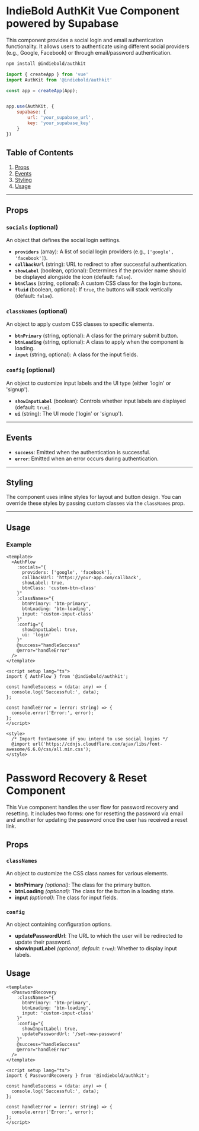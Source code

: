 
# IndieBold AuthKit Vue Component powered by Supabase

This component provides a social login and email authentication functionality. It allows users to authenticate using different social providers (e.g., Google, Facebook) or through email/password authentication. 

```sh
npm install @indiebold/authkit
```

```javascript
import { createApp } from 'vue'
import AuthKit from '@indiebold/authkit'

const app = createApp(App);


app.use(AuthKit, {
    supabase: {
        url: 'your_supabase_url',
        key: 'your_supabase_key'
    }
})
```

## Table of Contents
1. [Props](#props)
2. [Events](#events)
3. [Styling](#styling)
4. [Usage](#usage)

---

## Props

### `socials` (optional)
An object that defines the social login settings.

- **`providers`** (array): A list of social login providers (e.g., `['google', 'facebook']`).
- **`callbackUrl`** (string): URL to redirect to after successful authentication.
- **`showLabel`** (boolean, optional): Determines if the provider name should be displayed alongside the icon (default: `false`).
- **`btnClass`** (string, optional): A custom CSS class for the login buttons.
- **`fluid`** (boolean, optional): If `true`, the buttons will stack vertically (default: `false`).

### `classNames` (optional)
An object to apply custom CSS classes to specific elements.

- **`btnPrimary`** (string, optional): A class for the primary submit button.
- **`btnLoading`** (string, optional): A class to apply when the component is loading.
- **`input`** (string, optional): A class for the input fields.

### `config` (optional)
An object to customize input labels and the UI type (either 'login' or 'signup').

- **`showInputLabel`** (boolean): Controls whether input labels are displayed (default: `true`).
- **`ui`** (string): The UI mode ('login' or 'signup').

---

## Events

- **`success`**: Emitted when the authentication is successful.
- **`error`**: Emitted when an error occurs during authentication.

---
## Styling

The component uses inline styles for layout and button design. You can override these styles by passing custom classes via the `classNames` prop.



---

## Usage

### Example
```vue
<template>
  <AuthFlow
    :socials="{
      providers: ['google', 'facebook'],
      callbackUrl: 'https://your-app.com/callback',
      showLabel: true,
      btnClass: 'custom-btn-class'
    }"
    :classNames="{
      btnPrimary: 'btn-primary',
      btnLoading: 'btn-loading',
      input: 'custom-input-class'
    }"
    :config="{
      showInputLabel: true,
      ui: 'login'
    }"
    @success="handleSuccess"
    @error="handleError"
  />
</template>

<script setup lang="ts">
import { AuthFlow } from '@indiebold/authkit';

const handleSuccess = (data: any) => {
  console.log('Successful:', data);
};

const handleError = (error: string) => {
  console.error('Error:', error);
};
</script>

<style>
  /* Import fontawesome if you intend to use social logins */
  @import url('https://cdnjs.cloudflare.com/ajax/libs/font-awesome/6.6.0/css/all.min.css');
</style>
```






# Password Recovery & Reset Component

This Vue component handles the user flow for password recovery and resetting. It includes two forms: one for resetting the password via email and another for updating the password once the user has received a reset link.

## Props

### `classNames`
An object to customize the CSS class names for various elements.
- **btnPrimary** *(optional)*: The class for the primary button.
- **btnLoading** *(optional)*: The class for the button in a loading state.
- **input** *(optional)*: The class for input fields.

### `config`
An object containing configuration options.
- **updatePasswordUrl**: The URL to which the user will be redirected to update their password.
- **showInputLabel** *(optional, default: `true`)*: Whether to display input labels.

## Usage

```vue
<template>
  <PasswordRecovery
    :classNames="{
      btnPrimary: 'btn-primary',
      btnLoading: 'btn-loading',
      input: 'custom-input-class'
    }"
    :config="{
      showInputLabel: true,
      updatePasswordUrl: '/set-new-password'
    }"
    @success="handleSuccess"
    @error="handleError"
  />
</template>

<script setup lang="ts">
import { PasswordRecovery } from '@indiebold/authkit';

const handleSuccess = (data: any) => {
  console.log('Successful:', data);
};

const handleError = (error: string) => {
  console.error('Error:', error);
};
</script>
```



